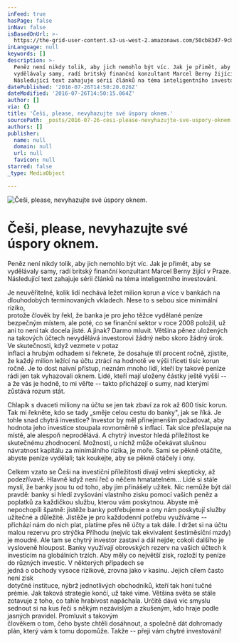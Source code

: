```yaml
---
inFeed: true
hasPage: false
inNav: false
isBasedOnUrl: >-
  https://the-grid-user-content.s3-us-west-2.amazonaws.com/50cb83d7-9cb3-499d-b7d8-959f5e8ccb66.jpg
inLanguage: null
keywords: []
description: >-
  Peněz není nikdy tolik, aby jich nemohlo být víc. Jak je přimět, aby se
  vydělávaly samy, radí britský finanční konzultant Marcel Berny žijící v Praze.
  Následující text zahajuje sérii článků na téma inteligentního investování.
datePublished: '2016-07-26T14:50:20.026Z'
dateModified: '2016-07-26T14:50:15.064Z'
author: []
via: {}
title: 'Češi, please, nevyhazujte své úspory oknem.'
sourcePath: _posts/2016-07-26-cesi-please-nevyhazujte-sve-uspory-oknem.md
authors: []
publisher:
  name: null
  domain: null
  url: null
  favicon: null
starred: false
_type: MediaObject

---
```

![Češi, please, nevyhazujte
 své úspory oknem.](https://the-grid-user-content.s3-us-west-2.amazonaws.com/50cb83d7-9cb3-499d-b7d8-959f5e8ccb66.jpg)

# Češi, please, nevyhazujte své úspory oknem.

Peněz není nikdy tolik, aby jich nemohlo být víc. Jak je přimět, aby se vydělávaly samy, radí britský finanční konzultant Marcel Berny žijící v Praze. Následující text zahajuje sérii článků na téma inteligentního investování.

Je neuvěřitelné, kolik lidí nechává ležet milion korun a více v bankách na dlouhodobých termínovaných vkladech. Nese to s sebou sice minimální riziko,   
protože člověk by řekl, že banka je pro jeho těžce vydělané peníze bezpečným místem, ale poté, co se finanční sektor v roce 2008 položil, už ani to není tak docela jisté. A jinak? Darmo mluvit. Většina pěnez uložených na takových účtech nevydělává investorovi žádný nebo skoro žádný úrok. Ve skutečnosti, když vezmete v potaz   
inflaci a hrubým odhadem si řeknete, že dosahuje tří procent ročně, zjistíte, že každý milion ležící na účtu ztrácí na hodnotě ve výši třiceti tisíc korun ročně. Je to dost naivní přístup, neznám mnoho lidí, kteří by takové peníze rádi jen tak vyhazovali oknem. Lidé, kteří mají uloženy částky ještě vyšší -- a že vás je hodně, to mi věřte -- takto přicházejí o sumy, nad kterými zůstává rozum stát.

Chlapík s dvaceti miliony na účtu se jen tak zbaví za rok až 600 tisíc korun.   
Tak mi řekněte, kdo se tady „směje celou cestu do banky", jak se říká. Je tohle snad chytrá investice? Investor by měl přinejmenším požadovat, aby hodnota jeho investice stoupala rovnoměrně s inflací. Tak sice přešlapuje na místě, ale alespoň neprodělává. A chytrý investor hledá příležitost ke skutečnému zhodnocení. Možností, u nichž může očekávat slušnou návratnost kapitálu za minimálního rizika, je moře. Sami se pěkně otáčíte, abyste peníze vydělali; tak koukejte, aby se pěkně otáčely i ony.

Celkem vzato se Češi na investiční příležitosti dívají velmi skepticky, až podezřívavě. Hlavně když není řeč o něčem hmatatelném... Lidé si stále myslí, že banky jsou tu od toho, aby jim přinášely užitek. Nic nemůže být dál pravdě: banky si hledí zvyšování vlastního zisku pomocí vašich peněz a poplatků za každičkou službu, kterou vám poskytnou. Abyste mě nepochopili špatně: jistěže banky potřebujeme a ony nám poskytují služby užitečné a důležité. Jistěže je pro každodenní potřebu využíváme -- přichází nám do nich plat, platíme přes ně účty a tak dále. I držet si na účtu malou rezervu pro strýčka Příhodu (nejvíc tak ekvivalent šestiměsíční mzdy) je moudré. Ale tam se chytrý investor zastaví a dál nejde; cokoli dalšího je vysloveně hloupost. Banky využívají obrovských rezerv na vašich účtech k investicím na globálních trzích. Aby měly co největší zisk, rozloží ty peníze do různých investic. V některých případech se   
jedná o obchody vysoce rizikové, zrovna jako v kasinu. Jejich cílem často není zisk   
dotyčné instituce, nýbrž jednotlivých obchodníků, kteří tak honí tučné prémie. Jak taková strategie končí, už také víme. Většina světa se stále zotavuje z toho, co tahle hrabivost napáchala. Určitě dává víc smyslu sednout si na kus řeči s někým nezávislým a zkušeným, kdo hraje podle jasných pravidel. Promluvit s takovým   
člověkem o tom, čeho byste chtěli dosáhnout, a společně dát dohromady plán, který vám k tomu dopomůže. Takže -- přeji vám chytré investování!